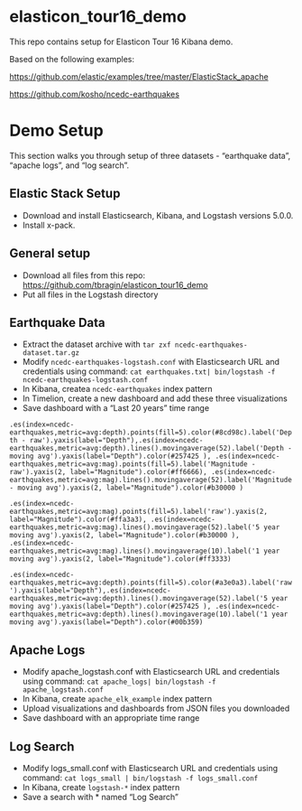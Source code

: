 # elasticon_tour16_demo

This repo contains setup for Elasticon Tour 16 Kibana demo. 

Based on the following examples:

https://github.com/elastic/examples/tree/master/ElasticStack_apache

https://github.com/kosho/ncedc-earthquakes


# Demo Setup

This section walks you through setup of three datasets - “earthquake data”, “apache logs”, and “log search”.

## Elastic Stack Setup
* Download and install Elasticsearch, Kibana, and Logstash versions 5.0.0.
* Install x-pack.

## General setup
* Download all files from this repo: https://github.com/tbragin/elasticon_tour16_demo
* Put all files in the Logstash directory

## Earthquake Data
* Extract the dataset archive with `tar zxf ncedc-earthquakes-dataset.tar.gz`
* Modify `ncedc-earthquakes-logstash.conf` with Elasticsearch URL and credentials using command:
`cat earthquakes.txt| bin/logstash -f ncedc-earthquakes-logstash.conf`
* In Kibana, createa  `ncedc-earthquakes` index pattern
* In Timelion, create a new dashboard and add these three visualizations
* Save dashboard with a “Last 20 years” time range

`.es(index=ncedc-earthquakes,metric=avg:depth).points(fill=5).color(#8cd98c).label('Depth - raw').yaxis(label="Depth"),.es(index=ncedc-earthquakes,metric=avg:depth).lines().movingaverage(52).label('Depth - moving avg').yaxis(label="Depth").color(#257425 ), .es(index=ncedc-earthquakes,metric=avg:mag).points(fill=5).label('Magnitude - raw').yaxis(2, label="Magnitude").color(#ff6666), .es(index=ncedc-earthquakes,metric=avg:mag).lines().movingaverage(52).label('Magnitude - moving avg').yaxis(2, label="Magnitude").color(#b30000 )`

`.es(index=ncedc-earthquakes,metric=avg:mag).points(fill=5).label('raw').yaxis(2, label="Magnitude").color(#ffa3a3), .es(index=ncedc-earthquakes,metric=avg:mag).lines().movingaverage(52).label('5 year moving avg').yaxis(2, label="Magnitude").color(#b30000 ), .es(index=ncedc-earthquakes,metric=avg:mag).lines().movingaverage(10).label('1 year moving avg').yaxis(2, label="Magnitude").color(#ff3333)`

`.es(index=ncedc-earthquakes,metric=avg:depth).points(fill=5).color(#a3e0a3).label('raw').yaxis(label="Depth"),.es(index=ncedc-earthquakes,metric=avg:depth).lines().movingaverage(52).label('5 year moving avg').yaxis(label="Depth").color(#257425 ), .es(index=ncedc-earthquakes,metric=avg:depth).lines().movingaverage(10).label('1 year moving avg').yaxis(label="Depth").color(#00b359)`



## Apache Logs
* Modify apache_logstash.conf with Elasticsearch URL and credentials using command:
`cat apache_logs| bin/logstash -f apache_logstash.conf `
* In Kibana, create `apache_elk_example` index pattern
* Upload visualizations and dashboards from JSON files you downloaded
* Save dashboard with an appropriate time range 


## Log Search

* Modify logs_small.conf with Elasticsearch URL and credentials using command:
`cat logs_small | bin/logstash -f logs_small.conf`
* In Kibana, create `logstash-*` index pattern
* Save a search with * named “Log Search”
